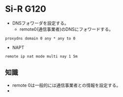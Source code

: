 # Si-R G120

- DNSフォワーダを設定する。
  - remote0(通信事業者)のDNSにフォワードする。
```
proxydns domain 0 any * any to 0
```

- NAPT


```
remote ip nat mode multi nay 1 5m
```


## 知識
- remote 0は一般的には通信事業者との情報を設定する。
- 
